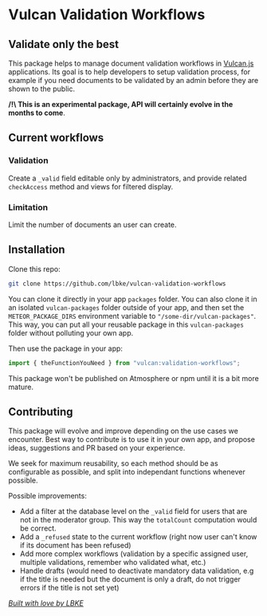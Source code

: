 # Vulcan Validation Workflows

## Validate only the best

This package helps to manage document validation workflows in [Vulcan.js](http://vulcanjs.org/) applications. Its goal is to help developers to setup validation process, for example if you need documents to be validated by an admin before they are shown to the public.

**/!\ This is an experimental package, API will certainly evolve in the months to come**.

## Current workflows

### Validation

Create a `_valid` field editable only by administrators, and provide related `checkAccess` method and views for filtered display.

### Limitation

Limit the number of documents an user can create.

## Installation

Clone this repo:

```sh
git clone https://github.com/lbke/vulcan-validation-workflows
```

You can clone it directly in your app `packages` folder. You can also clone it in an isolated `vulcan-packages` folder outside of your app, and then set the `METEOR_PACKAGE_DIRS` environment variable to `"/some-dir/vulcan-packages"`. This way, you can put all your reusable package in this `vulcan-packages` folder without polluting your own app.

Then use the package in your app:

```js
import { theFunctionYouNeed } from "vulcan:validation-workflows";
```

This package won't be published on Atmosphere or npm until it is a bit more mature.

## Contributing

This package will evolve and improve depending on the use cases we encounter. Best way to contribute is to use it in your own app, and propose ideas, suggestions and PR based on your experience.

We seek for maximum reusability, so each method should be as configurable as possible, and split into independant functions whenever possible.

Possible improvements:

- Add a filter at the database level on the `_valid` field for users that are not in the moderator group. This way the `totalCount` computation would be correct.
- Add a `_refused` state to the current workflow (right now user can't know if its document has been refused)
- Add more complex workflows (validation by a specific assigned user, multiple validations, remember who validated what, etc.)
- Handle drafts (would need to deactivate mandatory data validation, e.g if the title is needed but the document is only a draft, do not trigger errors if the title is not set yet)

_[Built with love by LBKE](https://github.com/lbke)_
